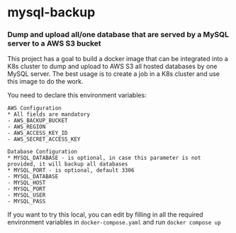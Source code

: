 # mysql-backup
### Dump and upload all/one database that are served by a MySQL server to a AWS S3 bucket
This project has a goal to build a docker image that can be integrated into a K8s cluster to dump and upload to AWS S3 all hosted databases by one MySQL server.
The best usage is to create a job in a K8s cluster and use this image to do the work.

You need to declare this environment variables:
```
AWS Configuration
* All fields are mandatory
- AWS_BACKUP_BUCKET
- AWS_REGION
- AWS_ACCESS_KEY_ID
- AWS_SECRET_ACCESS_KEY

Database Configuration
* MYSQL_DATABASE - is optional, in case this parameter is not provided, it will backup all databases
* MYSQL_PORT - is optional, default 3306
- MYSQL_DATABASE
- MYSQL_HOST
- MYSQL_PORT
- MYSQL_USER
- MYSQL_PASS
```

If you want to try this local, you can edit by filling in all the required environment variables in `docker-compose.yaml` and run `docker compose up`

